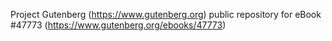 Project Gutenberg (https://www.gutenberg.org) public repository for eBook #47773 (https://www.gutenberg.org/ebooks/47773)
